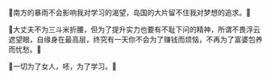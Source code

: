 🌳南方的暴雨不会影响我对学习的渴望，岛国的大片留不住我对梦想的追求。🍄

🍚大丈夫不为三斗米折腰，但为了提升实力也要有不耻下问的精神，所谓不畏浮云遮望眼，自缘身在最高层，终究有一天你不会为了赚钱而烦恼，不再为了富婆包养而忧愁。🍨

🌄一切为了女人，呸，为了学习。🌈
